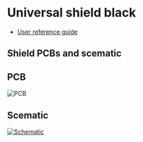 # Universal shield black

- [User reference guide](https://link)

## Shield PCBs and scematic

## PCB

![PCB](https://github.com/srg74/WLED-wemos-shield/blob/master/resources/universal_shield/images/shield-v3.0smd_r2_top.png)

## Scematic

[![Schematic](https://github.com/srg74/WLED-wemos-shield/blob/master/resources/universal_shield/images/Schematic_v3.0smd_r2.png)](https://github.com/srg74/WLED-wemos-shield/blob/master/resources/universal_shield/images/Schematic_v3.0smd_r2.pdf)
